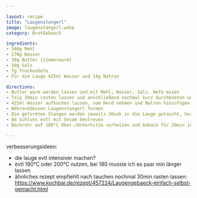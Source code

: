 ```yaml
---

layout: recipe
title: "Laugenstangerl"
image: laugenstangerl.webp
category: BrotGebaeck

ingredients:
- 500g Mehl
- 270g Wasser
- 30g Butter (zimmerwarm)
- 10g Salz
- 7g Trockenhefe
- Für die Lauge 425ml Wasser und 14g Natron

directions:
- Butter warm werden lassen und mit Mehl, Wasser, Salz, Hefe mixen
- Teig 30min rasten lassen und anschließend nochmal kurz durchkneten und in 8 Teile zerteilen
- 425ml Wasser aufkochen lassen, vom Herd nehmen und Natron hinzufügen (Achtung schäumt!)
- Währenddessen Laugenstangerl formen
- Die geformten Stangen werden jeweils 30sek in die Lauge getaucht, herausgenommen und danach mit einem Messer schräg eingeschnitten
- Am Schluss evtl mit Sesam bestreuen
- Backrohr auf 180°C Ober-/Unterhitze vorheizen und Gebäck für 20min ins vorgeheizte Backrohr geben

---
```


verbesserungsideen:
- die lauge evtl intensiver machen?
- evtl 190°C oder 200°C nutzen, bei 180 musste ich es paar min länger lassen
- ähnliches rezept empfiehlt nach tauchen nochmal 30min rasten lassen: https://www.kochbar.de/rezept/457224/Laugengebaeck-einfach-selbst-gemacht.html